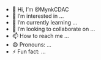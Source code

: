 - 👋 Hi, I’m @MynkCDAC
- 👀 I’m interested in ...
- 🌱 I’m currently learning ...
- 💞️ I’m looking to collaborate on ...
- 📫 How to reach me ...
- 😄 Pronouns: ...
- ⚡ Fun fact: ...

<!---
MynkCDAC/MynkCDAC is a ✨ special ✨ repository because its `README.md` (this file) appears on your GitHub profile.
You can click the Preview link to take a look at your changes.
--->
